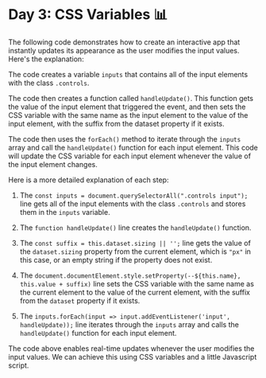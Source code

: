 # **Day 3: CSS Variables** 📊

The following code demonstrates how to create an interactive app that instantly updates its appearance as the user modifies the input values.<br> Here's the explanation:


The code creates a variable `inputs` that contains all of the input elements with the class `.controls`.

The code then creates a function called `handleUpdate()`. This function gets the value of the input element that triggered the event, and then sets the CSS variable with the same name as the input element to the value of the input element, with the suffix from the dataset property if it exists.

The code then uses the `forEach()` method to iterate through the `inputs` array and call the `handleUpdate()` function for each input element. This code will update the CSS variable for each input element whenever the value of the input element changes.

Here is a more detailed explanation of each step:

1. The `const inputs = document.querySelectorAll(".controls input");` line gets all of the input elements with the class `.controls` and stores them in the `inputs` variable.

2. The `function handleUpdate()` line creates the `handleUpdate()` function.

3. The `const suffix = this.dataset.sizing || '';` line gets the value of the `dataset.sizing` property from the current element, which is `"px"` in this case, or an empty string if the property does not exist.

4. The `document.documentElement.style.setProperty(--${this.name}, this.value + suffix)` line sets the CSS variable with the same name as the current element to the value of the current element, with the suffix from the `dataset` property if it exists.

5. The `inputs.forEach(input => input.addEventListener('input', handleUpdate));` line iterates through the `inputs` array and calls the `handleUpdate()` function for each input element.


The code above enables real-time updates whenever the user modifies the input values. We can achieve this using CSS variables and a little Javascript script.
